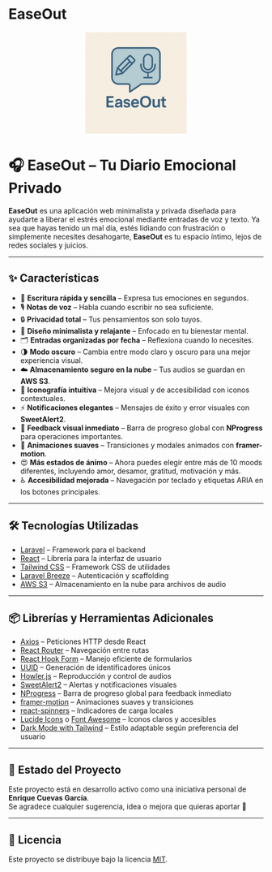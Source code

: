 # EaseOut

<p align="center">
    <img src="public/images/logo.png" alt="Logo de EaseOut" width="200">
</p>

# 🎧 EaseOut – Tu Diario Emocional Privado

**EaseOut** es una aplicación web minimalista y privada diseñada para ayudarte a liberar el estrés emocional mediante entradas de voz y texto. Ya sea que hayas tenido un mal día, estés lidiando con frustración o simplemente necesites desahogarte, **EaseOut** es tu espacio íntimo, lejos de redes sociales y juicios.

---

## ✨ Características

- 📝 **Escritura rápida y sencilla** – Expresa tus emociones en segundos.
- 🎙️ **Notas de voz** – Habla cuando escribir no sea suficiente.
- 🔒 **Privacidad total** – Tus pensamientos son solo tuyos.
- 🧘 **Diseño minimalista y relajante** – Enfocado en tu bienestar mental.
- 🗂️ **Entradas organizadas por fecha** – Reflexiona cuando lo necesites.
- 🌗 **Modo oscuro** – Cambia entre modo claro y oscuro para una mejor experiencia visual.
- ☁️ **Almacenamiento seguro en la nube** – Tus audios se guardan en **AWS S3**.
- 🎨 **Iconografía intuitiva** – Mejora visual y de accesibilidad con iconos contextuales.
- ⚡ **Notificaciones elegantes** – Mensajes de éxito y error visuales con **SweetAlert2**.
- 🚦 **Feedback visual inmediato** – Barra de progreso global con **NProgress** para operaciones importantes.
- 💫 **Animaciones suaves** – Transiciones y modales animados con **framer-motion**.
- 😍 **Más estados de ánimo** – Ahora puedes elegir entre más de 10 moods diferentes, incluyendo amor, desamor, gratitud, motivación y más.
- ♿ **Accesibilidad mejorada** – Navegación por teclado y etiquetas ARIA en los botones principales.

---

## 🛠️ Tecnologías Utilizadas

- [Laravel](https://laravel.com/) – Framework para el backend
- [React](https://reactjs.org/) – Librería para la interfaz de usuario
- [Tailwind CSS](https://tailwindcss.com/) – Framework CSS de utilidades
- [Laravel Breeze](https://laravel.com/docs/starter-kits#breeze) – Autenticación y scaffolding
- [AWS S3](https://aws.amazon.com/s3/) – Almacenamiento en la nube para archivos de audio

---

## 📦 Librerías y Herramientas Adicionales

- [Axios](https://axios-http.com/) – Peticiones HTTP desde React
- [React Router](https://reactrouter.com/) – Navegación entre rutas
- [React Hook Form](https://react-hook-form.com/) – Manejo eficiente de formularios
- [UUID](https://www.npmjs.com/package/uuid) – Generación de identificadores únicos
- [Howler.js](https://howlerjs.com/) – Reproducción y control de audios
- [SweetAlert2](https://sweetalert2.github.io/) – Alertas y notificaciones visuales
- [NProgress](https://www.npmjs.com/package/nprogress) – Barra de progreso global para feedback inmediato
- [framer-motion](https://www.framer.com/motion/) – Animaciones suaves y transiciones
- [react-spinners](https://www.npmjs.com/package/react-spinners) – Indicadores de carga locales
- [Lucide Icons](https://lucide.dev/) o [Font Awesome](https://fontawesome.com/) – Iconos claros y accesibles
- [Dark Mode with Tailwind](https://tailwindcss.com/docs/dark-mode) – Estilo adaptable según preferencia del usuario

---

## 🚧 Estado del Proyecto

Este proyecto está en desarrollo activo como una iniciativa personal de **Enrique Cuevas García**.  
Se agradece cualquier sugerencia, idea o mejora que quieras aportar 🤝

---

## 📄 Licencia

Este proyecto se distribuye bajo la licencia [MIT](LICENSE).
